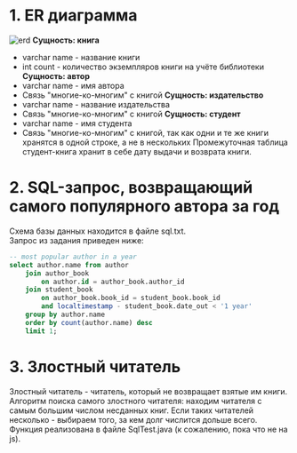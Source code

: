 # 1. ER диаграмма
![erd](https://user-images.githubusercontent.com/92732643/143015118-ddabf051-233f-4271-a43f-a45af859730d.png)
**Сущность: книга**
* varchar name - название книги
* int count - количество экземпляров книги на учёте библиотеки
**Сущность: автор**
* varchar name - имя автора
* Связь "многие-ко-многим" с книгой
**Сущность: издательство**
* varchar name - название издательства
* Связь "многие-ко-многим" с книгой
**Сущность: студент**
* varchar name - имя студента
* Связь "многие-ко-многим" с книгой, так как одни и те же книги хранятся в одной строке, а не в нескольких
Промежуточная таблица студент-книга хранит в себе дату выдачи и возврата книги.  
# 2. SQL-запрос, возвращающий самого популярного автора за год
Схема базы данных находится в файле sql.txt.  
Запрос из задания приведен ниже:  
```sql
-- most popular author in a year
select author.name from author
	join author_book
		on author.id = author_book.author_id
	join student_book
		on author_book.book_id = student_book.book_id
		and localtimestamp - student_book.date_out < '1 year'
	group by author.name
	order by count(author.name) desc 
	limit 1;
  ```
# 3. Злостный читатель
Злостный читатель - читатель, который не возвращает взятые им книги.  
Алгоритм поиска самого злостного читателя: находим читателя с самым большим числом несданных книг. Если таких читателей несколько - выбираем того, за кем долг числится дольше всего.  
Функция реализована в файле SqlTest.java (к сожалению, пока что не на js).  
